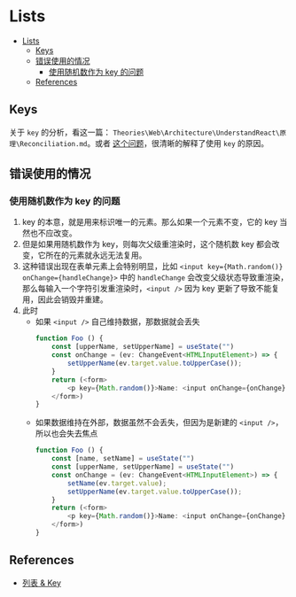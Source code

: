 # Lists


<!-- TOC -->

- [Lists](#lists)
    - [Keys](#keys)
    - [错误使用的情况](#错误使用的情况)
        - [使用随机数作为 key 的问题](#使用随机数作为-key-的问题)
    - [References](#references)

<!-- /TOC -->


## Keys
关于 `key` 的分析，看这一篇：
`Theories\Web\Architecture\UnderstandReact\原理\Reconciliation.md`。或者 [这个问题](https://www.zhihu.com/question/61064119)，很清晰的解释了使用 `key` 的原因。


## 错误使用的情况
### 使用随机数作为 key 的问题
1. key 的本意，就是用来标识唯一的元素。那么如果一个元素不变，它的 key 当然也不应改变。
2. 但是如果用随机数作为 key，则每次父级重渲染时，这个随机数 key 都会改变，它所在的元素就永远无法复用。
3. 这种错误出现在表单元素上会特别明显，比如 `<input key={Math.random()} onChange={handleChange}>` 中的 `handleChange` 会改变父级状态导致重渲染，那么每输入一个字符引发重渲染时，`<input />` 因为 key 更新了导致不能复用，因此会销毁并重建。
4. 此时
    * 如果 `<input />` 自己维持数据，那数据就会丢失
        ```ts
        function Foo () {
            const [upperName, setUpperName] = useState("")
            const onChange = (ev: ChangeEvent<HTMLInputElement>) => {
                setUpperName(ev.target.value.toUpperCase());
            } 
            return (<form>
                <p key={Math.random()}>Name: <input onChange={onChange} type="text" /><span>{upperName}</span></p >
            </form>)
        }
        ```
    * 如果数据维持在外部，数据虽然不会丢失，但因为是新建的 `<input />`，所以也会失去焦点
        ```ts
        function Foo () {
            const [name, setName] = useState("")
            const [upperName, setUpperName] = useState("")
            const onChange = (ev: ChangeEvent<HTMLInputElement>) => {
                setName(ev.target.value);
                setUpperName(ev.target.value.toUpperCase());
            } 
            return (<form>
                <p key={Math.random()}>Name: <input onChange={onChange} value={name} type="text" /><span>{upperName}</span></p >
            </form>)
        }
        ```


## References
* [列表 & Key](https://react.docschina.org/docs/lists-and-keys.html)